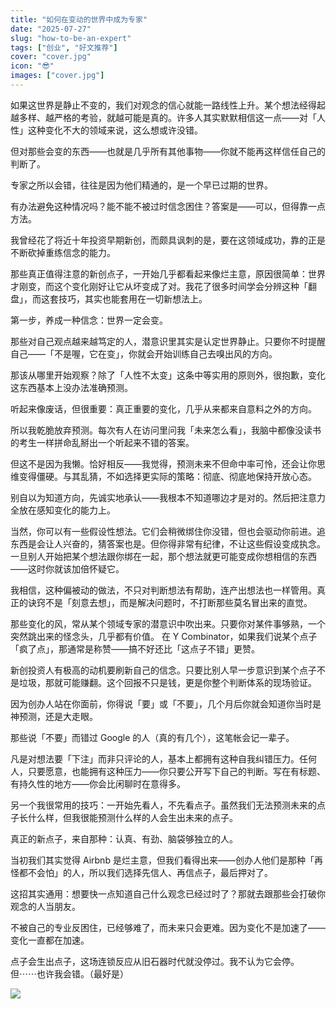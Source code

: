 ```yaml
---
title: "如何在变动的世界中成为专家"
date: "2025-07-27"
slug: "how-to-be-an-expert"
tags: ["创业", "好文推荐"]
cover: "cover.jpg"
icon: "😎"
images: ["cover.jpg"]
---
```

如果这世界是静止不变的，我们对观念的信心就能一路线性上升。某个想法经得起越多样、越严格的考验，就越可能是真的。许多人其实默默相信这一点——对「人性」这种变化不大的领域来说，这么想或许没错。



但对那些会变的东西——也就是几乎所有其他事物——你就不能再这样信任自己的判断了。



专家之所以会错，往往是因为他们精通的，是一个早已过期的世界。



有办法避免这种情况吗？能不能不被过时信念困住？答案是——可以，但得靠一点方法。



我曾经花了将近十年投资早期新创，而颇具讽刺的是，要在这领域成功，靠的正是不断砍掉重练信念的能力。



那些真正值得注意的新创点子，一开始几乎都看起来像烂主意，原因很简单：世界才刚变，而这个变化刚好让它从坏变成了对。我花了很多时间学会分辨这种「翻盘」，而这套技巧，其实也能套用在一切新想法上。



第一步，养成一种信念：世界一定会变。



那些对自己观点越来越笃定的人，潜意识里其实是认定世界静止。只要你不时提醒自己——「不是喔，它在变」，你就会开始训练自己去嗅出风的方向。



那该从哪里开始观察？除了「人性不太变」这条中等实用的原则外，很抱歉，变化这东西基本上没办法准确预测。



听起来像废话，但很重要：真正重要的变化，几乎从来都来自意料之外的方向。



所以我乾脆放弃预测。每次有人在访问里问我「未来怎么看」，我脑中都像没读书的考生一样拼命乱掰出一个听起来不错的答案。



但这不是因为我懒。恰好相反——我觉得，预测未来不但命中率可怜，还会让你思维变得僵硬。与其乱猜，不如选择更实际的策略：彻底、彻底地保持开放心态。



别自以为知道方向，先诚实地承认——我根本不知道哪边才是对的。然后把注意力全放在感知变化的能力上。



当然，你可以有一些假设性想法。它们会稍微绑住你没错，但也会驱动你前进。追东西是会让人兴奋的，猜答案也是。但你得非常有纪律，不让这些假设变成执念。
一旦别人开始把某个想法跟你绑在一起，那个想法就更可能变成你想相信的东西——这时你就该加倍怀疑它。



我相信，这种偏被动的做法，不只对判断想法有帮助，连产出想法也一样管用。真正的诀窍不是「刻意去想」，而是解决问题时，不打断那些莫名冒出来的直觉。



那些变化的风，常从某个领域专家的潜意识中吹出来。只要你对某件事够熟，一个突然跳出来的怪念头，几乎都有价值。
在 Y Combinator，如果我们说某个点子「疯了点」，那通常是称赞——搞不好还比「这点子不错」更赞。



新创投资人有极高的动机要刷新自己的信念。只要比别人早一步意识到某个点子不是垃圾，那就可能赚翻。这个回报不只是钱，更是你整个判断体系的现场验证。



因为创办人站在你面前，你得说「要」或「不要」，几个月后你就会知道你当时是神预测，还是大走眼。



那些说「不要」而错过 Google 的人（真的有几个），这笔帐会记一辈子。



凡是对想法要「下注」而非只评论的人，基本上都拥有这种自我纠错压力。任何人，只要愿意，也能拥有这种压力——你只要公开写下自己的判断。写在有标题、有持久性的地方——你会比闲聊时在意得多。



另一个我很常用的技巧：一开始先看人，不先看点子。虽然我们无法预测未来的点子长什么样，但我很能预测什么样的人会生出未来的点子。



真正的新点子，来自那种：认真、有劲、脑袋够独立的人。



当初我们其实觉得 Airbnb 是烂主意，但我们看得出来——创办人他们是那种「再怪都不会怕」的人，所以我们选择先信人、再信点子，最后押对了。



这招其实通用：想要快一点知道自己什么观念已经过时了？那就去跟那些会打破你观念的人当朋友。



不被自己的专业反困住，已经够难了，而未来只会更难。因为变化不是加速了——变化一直都在加速。



点子会生出点子，这场连锁反应从旧石器时代就没停过。我不认为它会停。
但⋯⋯也许我会错。（最好是）




![](https://prod-files-secure.s3.us-west-2.amazonaws.com/112d0858-5090-4d34-a606-b75eb8d65fd2/46476355-9cf3-4e99-9b7a-3531bc426380/1000202064.png?X-Amz-Algorithm=AWS4-HMAC-SHA256&X-Amz-Content-Sha256=UNSIGNED-PAYLOAD&X-Amz-Credential=ASIAZI2LB4662ESX5AYP%2F20250904%2Fus-west-2%2Fs3%2Faws4_request&X-Amz-Date=20250904T201349Z&X-Amz-Expires=3600&X-Amz-Security-Token=IQoJb3JpZ2luX2VjEPz%2F%2F%2F%2F%2F%2F%2F%2F%2F%2FwEaCXVzLXdlc3QtMiJHMEUCIFDlfN2MYk6sVCu%2FXJRJNeKw08qvdHUDmEUDAYoRUD9tAiEA4U%2F3Hk1b4TV5EZDVhJKDcCGO99UK6B0WDTXdXnlEqEYq%2FwMIZRAAGgw2Mzc0MjMxODM4MDUiDL2DWXL4Clj5p28vpCrcA4Gzopa5SaieTvc2DDYmmeB%2B7oZrBF7au6HIL7nyU4CEqwk0QlhQo1i%2BE87AbqbzoqN47s26vFXmjQQJM496ivCzXtU0nVqQfAAwLdDMmBdP57QS3pjtfHxM0KOggVG0uetz8pW0YLVIok9JZfmVokuNZ5G0ojNgFcBg74rzXSNAGpFuOIW0ddhwoNkmJ3tPzrE7%2BJIh2Aowlz%2Fi1Hi9i8m5D7nSiZYoJ55Myrs1mT1lmUEswO6EQsvxQjEcAnZ3AKrydsyaWVO0W4JbilxX4oB8VhYfhcOLVDZcgI7UnkCmgaVn7Gub4mK4lZO2ImOlSoCtstK1QUX%2BC5GoXDuI9EpNE6OfAMWxAxcRE%2BLcMffe0xDu44h2NAjJe%2BvBMcDOqKl8RUF1d0WFPuNrczynaDHljgyOFO4TCOvTFI0WUdLLJEKQ9iFvs3hsYd50E0xoF2WsQ0%2FAT87Ru8pdIW7qEzB%2FnLvY832U7Vcn0o07nK82Q7IrJb5MzsArO1HON2sWGifal7SZkWJZY5t%2Fsb8zHU8LzwcHrpV3OiJB1co2HnwixC3K2AMgMYJ%2Fs6VtbWgZRDRABrr9aOwok5mVV%2BCw%2BqbrXfZqVPntA4ra3BQVGBdsDzJSet278aCbC98CMPjZ58UGOqUBcGUJT9efuffhuQ626Zp%2BqePe%2FTdLrdIDvVSyaTeafsgv3PrmPKa3ysfxeVqu%2BEpLCyd2nlaRB%2FC%2FyV1Ah8%2FOAFoJ0tIJQfXhtwSIAr7Xh7V%2BJ4HV58VQaj9zRSAEn9A55Mw%2BBiDZH%2FwDXd3vF7QOM9PVwGOMxILIg6ktWwI2zgWh%2FpDg2QgEVxzOI3x8LAb1V9YTm0KxZP39PH5f9hr7A%2FzNamMd&X-Amz-Signature=219960bc6e5294096cf1a3e74a5c41a979a9c30e6934ca5270cce3adf01c30a8&X-Amz-SignedHeaders=host&x-amz-checksum-mode=ENABLED&x-id=GetObject)

